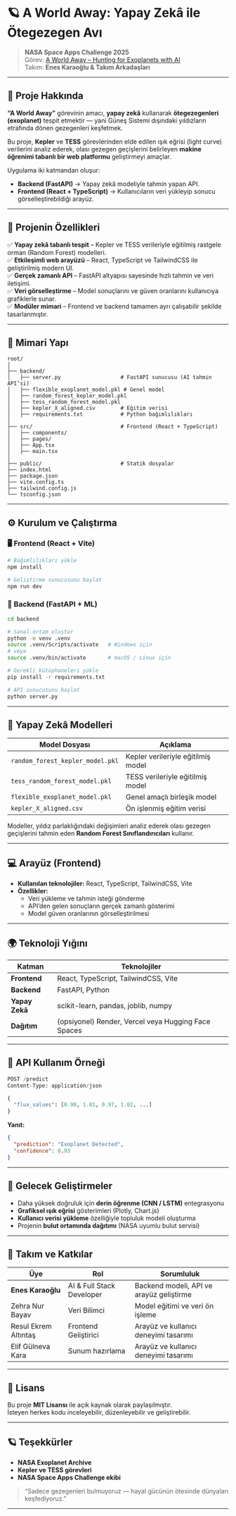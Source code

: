 # 🪐 A World Away: Yapay Zekâ ile Ötegezegen Avı

> **NASA Space Apps Challenge 2025**  
> Görev: [A World Away – Hunting for Exoplanets with AI](https://www.spaceappschallenge.org/2025/challenges/a-world-away-hunting-for-exoplanets-with-ai/)  
> Takım: **Enes Karaoğlu & Takım Arkadaşları**

---

## 🌌 Proje Hakkında

**“A World Away”** görevinin amacı, **yapay zekâ** kullanarak **ötegezegenleri (exoplanet)** tespit etmektir — yani Güneş Sistemi dışındaki yıldızların etrafında dönen gezegenleri keşfetmek.

Bu proje, **Kepler** ve **TESS** görevlerinden elde edilen ışık eğrisi (light curve) verilerini analiz ederek, olası gezegen geçişlerini belirleyen **makine öğrenimi tabanlı bir web platformu** geliştirmeyi amaçlar.  

Uygulama iki katmandan oluşur:  
- **Backend (FastAPI)** → Yapay zekâ modeliyle tahmin yapan API.  
- **Frontend (React + TypeScript)** → Kullanıcıların veri yükleyip sonucu görselleştirebildiği arayüz.

---

## 🚀 Projenin Özellikleri

✅ **Yapay zekâ tabanlı tespit** – Kepler ve TESS verileriyle eğitilmiş rastgele orman (Random Forest) modelleri.  
✅ **Etkileşimli web arayüzü** – React, TypeScript ve TailwindCSS ile geliştirilmiş modern UI.  
✅ **Gerçek zamanlı API** – FastAPI altyapısı sayesinde hızlı tahmin ve veri iletişimi.  
✅ **Veri görselleştirme** – Model sonuçlarını ve güven oranlarını kullanıcıya grafiklerle sunar.  
✅ **Modüler mimari** – Frontend ve backend tamamen ayrı çalışabilir şekilde tasarlanmıştır.

---

## 🧠 Mimari Yapı

```
root/
│
├── backend/
│   ├── server.py                   # FastAPI sunucusu (AI tahmin API’si)
│   ├── flexible_exoplanet_model.pkl # Genel model
│   ├── random_forest_kepler_model.pkl
│   ├── tess_random_forest_model.pkl
│   ├── kepler_X_aligned.csv        # Eğitim verisi
│   ├── requirements.txt            # Python bağımlılıkları
│
├── src/                            # Frontend (React + TypeScript)
│   ├── components/
│   ├── pages/
│   ├── App.tsx
│   ├── main.tsx
│
├── public/                         # Statik dosyalar
├── index.html
├── package.json
├── vite.config.ts
├── tailwind.config.js
└── tsconfig.json
```

---

## ⚙️ Kurulum ve Çalıştırma

### 🖥️ Frontend (React + Vite)
```bash
# Bağımlılıkları yükle
npm install

# Geliştirme sunucusunu başlat
npm run dev
```

### 🧩 Backend (FastAPI + ML)
```bash
cd backend

# Sanal ortam oluştur
python -m venv .venv
source .venv/Scripts/activate   # Windows için
# veya
source .venv/bin/activate       # macOS / Linux için

# Gerekli kütüphaneleri yükle
pip install -r requirements.txt

# API sunucusunu başlat
python server.py
```

---

## 🧬 Yapay Zekâ Modelleri

| Model Dosyası | Açıklama |
|---------------|-----------|
| `random_forest_kepler_model.pkl` | Kepler verileriyle eğitilmiş model |
| `tess_random_forest_model.pkl` | TESS verileriyle eğitilmiş model |
| `flexible_exoplanet_model.pkl` | Genel amaçlı birleşik model |
| `kepler_X_aligned.csv` | Ön işlenmiş eğitim verisi |

Modeller, yıldız parlaklığındaki değişimleri analiz ederek olası gezegen geçişlerini tahmin eden **Random Forest Sınıflandırıcıları** kullanır.

---

## 💻 Arayüz (Frontend)

- **Kullanılan teknolojiler:** React, TypeScript, TailwindCSS, Vite  
- **Özellikler:**
  - Veri yükleme ve tahmin isteği gönderme  
  - API’den gelen sonuçların gerçek zamanlı gösterimi  
  - Model güven oranlarının görselleştirilmesi  

---

## 🌍 Teknoloji Yığını

| Katman | Teknolojiler |
|--------|---------------|
| **Frontend** | React, TypeScript, TailwindCSS, Vite |
| **Backend** | FastAPI, Python |
| **Yapay Zekâ** | scikit-learn, pandas, joblib, numpy |
| **Dağıtım** | (opsiyonel) Render, Vercel veya Hugging Face Spaces |

---

## 🧩 API Kullanım Örneği

```python
POST /predict
Content-Type: application/json

{
  "flux_values": [0.98, 1.01, 0.97, 1.02, ...]
}
```

**Yanıt:**
```json
{
  "prediction": "Exoplanet Detected",
  "confidence": 0.93
}
```

---

## 🎯 Gelecek Geliştirmeler

- Daha yüksek doğruluk için **derin öğrenme (CNN / LSTM)** entegrasyonu  
- **Grafiksel ışık eğrisi** gösterimleri (Plotly, Chart.js)  
- **Kullanıcı verisi yükleme** özelliğiyle topluluk modeli oluşturma  
- Projenin **bulut ortamında dağıtımı** (NASA uyumlu bulut servisi)

---

## 👥 Takım ve Katkılar

| Üye | Rol | Sorumluluk |
|------|-----|-------------|
| **Enes Karaoğlu** | AI & Full Stack Developer | Backend modeli, API ve arayüz geliştirme |
| Zehra Nur Bayav | Veri Bilimci | Model eğitimi ve veri ön işleme |
| Resul Ekrem Altıntaş| Frontend Geliştirici | Arayüz ve kullanıcı deneyimi tasarımı |
| Elif Gülneva Kara| Sunum hazırlama | Arayüz ve kullanıcı deneyimi tasarımı |

---

## 📜 Lisans

Bu proje **MIT Lisansı** ile açık kaynak olarak paylaşılmıştır.  
İsteyen herkes kodu inceleyebilir, düzenleyebilir ve geliştirebilir.

---

## 🪐 Teşekkürler

- **NASA Exoplanet Archive**  
- **Kepler ve TESS görevleri**  
- **NASA Space Apps Challenge ekibi**

> “Sadece gezegenleri bulmuyoruz — hayal gücünün ötesinde dünyaları keşfediyoruz.”

---


